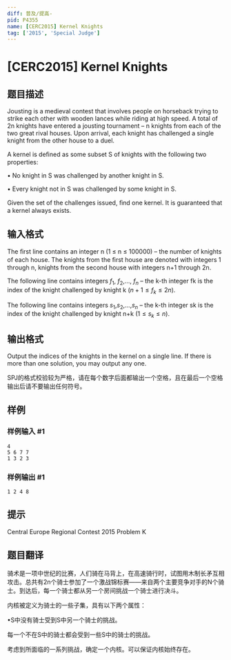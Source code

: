 ```yaml
---
diff: 普及/提高-
pid: P4355
name: [CERC2015] Kernel Knights
tag: ['2015', 'Special Judge']
---
```

# [CERC2015] Kernel Knights
## 题目描述

Jousting is a medieval contest that involves people on horseback trying to strike each other with wooden lances while riding at high speed. A total of 2n knights have entered a jousting tournament – n knights from each of the two great rival houses. Upon arrival, each knight has challenged a single knight from the other house to a duel. 

A kernel is deﬁned as some subset S of knights with the following two properties:

• No knight in S was challenged by another knight in S. 

• Every knight not in S was challenged by some knight in S.

Given the set of the challenges issued, ﬁnd one kernel. It is guaranteed that a kernel always exists.
## 输入格式

The ﬁrst line contains an integer n (1 ≤ n ≤ 100000) – the number of knights of each house. The knights from the ﬁrst house are denoted with integers 1 through n, knights from the second house with integers n+1 through 2n. 

The following line contains integers $f_1$, $f_2$,..., $f_n$ – the k-th integer fk is the index of the knight challenged by knight k $(n+1≤ f_k ≤2n)$. 

The following line contains integers $s_1$,$s_2$,...,$s_n$ – the k-th integer sk is the index of the knight challenged by knight n+k $(1≤s_k ≤n)$. 
## 输出格式

Output the indices of the knights in the kernel on a single line. If there is more than one solution, you may output any one.

SPJ的格式校验较为严格，请在每个数字后面都输出一个空格，且在最后一个空格输出后请不要输出任何符号。
## 样例

### 样例输入 #1
```
4 
5 6 7 7 
1 3 2 3
```
### 样例输出 #1
```
1 2 4 8
```
## 提示

Central Europe Regional Contest 2015 Problem K


## 题目翻译

骑术是一项中世纪的比赛，人们骑在马背上，在高速骑行时，试图用木制长矛互相攻击。总共有2n个骑士参加了一个激战锦标赛——来自两个主要竞争对手的N个骑士。到达后，每一个骑士都从另一个房间挑战一个骑士进行决斗。

内核被定义为骑士的一些子集，具有以下两个属性：

•S中没有骑士受到S中另一个骑士的挑战。

每一个不在S中的骑士都会受到一些S中的骑士的挑战。

考虑到所面临的一系列挑战，确定一个内核。可以保证内核始终存在。
